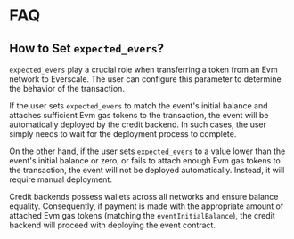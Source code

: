 # FAQ

## How to Set `expected_evers`?

`expected_evers` play a crucial role when transferring a token from an Evm network to Everscale. The user can configure this parameter to determine the behavior of the transaction.

If the user sets `expected_evers` to match the event's initial balance and attaches sufficient Evm gas tokens to the transaction, the event will be automatically deployed by the credit backend. In such cases, the user simply needs to wait for the deployment process to complete.

On the other hand, if the user sets `expected_evers` to a value lower than the event's initial balance or zero, or fails to attach enough Evm gas tokens to the transaction, the event will not be deployed automatically. Instead, it will require manual deployment.

Credit backends possess wallets across all networks and ensure balance equality. Consequently, if payment is made with the appropriate amount of attached Evm gas tokens (matching the `eventInitialBalance`), the credit backend will proceed with deploying the event contract.
